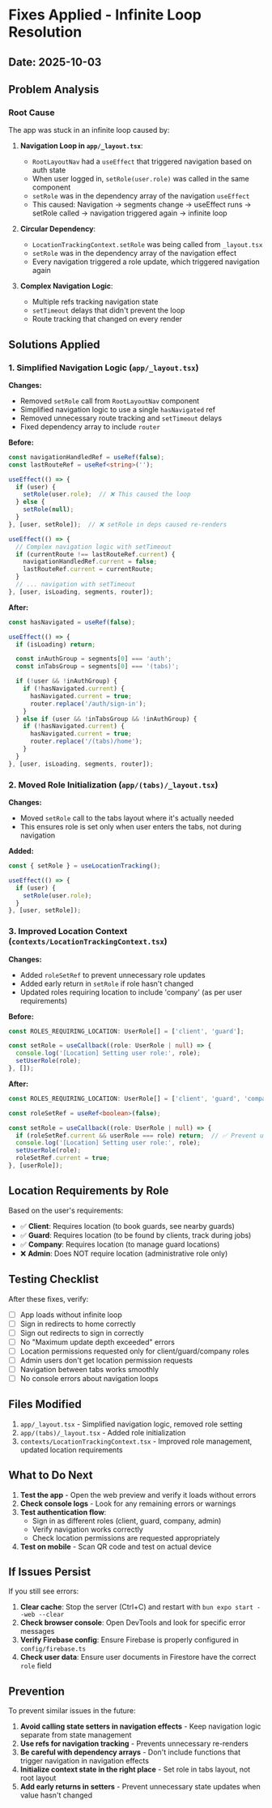 # Fixes Applied - Infinite Loop Resolution

## Date: 2025-10-03

## Problem Analysis

### Root Cause
The app was stuck in an infinite loop caused by:

1. **Navigation Loop in `app/_layout.tsx`**:
   - `RootLayoutNav` had a `useEffect` that triggered navigation based on auth state
   - When user logged in, `setRole(user.role)` was called in the same component
   - `setRole` was in the dependency array of the navigation `useEffect`
   - This caused: Navigation → segments change → useEffect runs → setRole called → navigation triggered again → infinite loop

2. **Circular Dependency**:
   - `LocationTrackingContext.setRole` was being called from `_layout.tsx`
   - `setRole` was in the dependency array of the navigation effect
   - Every navigation triggered a role update, which triggered navigation again

3. **Complex Navigation Logic**:
   - Multiple refs tracking navigation state
   - `setTimeout` delays that didn't prevent the loop
   - Route tracking that changed on every render

## Solutions Applied

### 1. Simplified Navigation Logic (`app/_layout.tsx`)
**Changes:**
- Removed `setRole` call from `RootLayoutNav` component
- Simplified navigation logic to use a single `hasNavigated` ref
- Removed unnecessary route tracking and `setTimeout` delays
- Fixed dependency array to include `router`

**Before:**
```typescript
const navigationHandledRef = useRef(false);
const lastRouteRef = useRef<string>('');

useEffect(() => {
  if (user) {
    setRole(user.role);  // ❌ This caused the loop
  } else {
    setRole(null);
  }
}, [user, setRole]);  // ❌ setRole in deps caused re-renders

useEffect(() => {
  // Complex navigation logic with setTimeout
  if (currentRoute !== lastRouteRef.current) {
    navigationHandledRef.current = false;
    lastRouteRef.current = currentRoute;
  }
  // ... navigation with setTimeout
}, [user, isLoading, segments, router]);
```

**After:**
```typescript
const hasNavigated = useRef(false);

useEffect(() => {
  if (isLoading) return;

  const inAuthGroup = segments[0] === 'auth';
  const inTabsGroup = segments[0] === '(tabs)';

  if (!user && !inAuthGroup) {
    if (!hasNavigated.current) {
      hasNavigated.current = true;
      router.replace('/auth/sign-in');
    }
  } else if (user && !inTabsGroup && !inAuthGroup) {
    if (!hasNavigated.current) {
      hasNavigated.current = true;
      router.replace('/(tabs)/home');
    }
  }
}, [user, isLoading, segments, router]);
```

### 2. Moved Role Initialization (`app/(tabs)/_layout.tsx`)
**Changes:**
- Moved `setRole` call to the tabs layout where it's actually needed
- This ensures role is set only when user enters the tabs, not during navigation

**Added:**
```typescript
const { setRole } = useLocationTracking();

useEffect(() => {
  if (user) {
    setRole(user.role);
  }
}, [user, setRole]);
```

### 3. Improved Location Context (`contexts/LocationTrackingContext.tsx`)
**Changes:**
- Added `roleSetRef` to prevent unnecessary role updates
- Added early return in `setRole` if role hasn't changed
- Updated roles requiring location to include 'company' (as per user requirements)

**Before:**
```typescript
const ROLES_REQUIRING_LOCATION: UserRole[] = ['client', 'guard'];

const setRole = useCallback((role: UserRole | null) => {
  console.log('[Location] Setting user role:', role);
  setUserRole(role);
}, []);
```

**After:**
```typescript
const ROLES_REQUIRING_LOCATION: UserRole[] = ['client', 'guard', 'company'];

const roleSetRef = useRef<boolean>(false);

const setRole = useCallback((role: UserRole | null) => {
  if (roleSetRef.current && userRole === role) return;  // ✅ Prevent unnecessary updates
  console.log('[Location] Setting user role:', role);
  setUserRole(role);
  roleSetRef.current = true;
}, [userRole]);
```

## Location Requirements by Role

Based on the user's requirements:
- ✅ **Client**: Requires location (to book guards, see nearby guards)
- ✅ **Guard**: Requires location (to be found by clients, track during jobs)
- ✅ **Company**: Requires location (to manage guard locations)
- ❌ **Admin**: Does NOT require location (administrative role only)

## Testing Checklist

After these fixes, verify:

- [ ] App loads without infinite loop
- [ ] Sign in redirects to home correctly
- [ ] Sign out redirects to sign in correctly
- [ ] No "Maximum update depth exceeded" errors
- [ ] Location permissions requested only for client/guard/company roles
- [ ] Admin users don't get location permission requests
- [ ] Navigation between tabs works smoothly
- [ ] No console errors about navigation loops

## Files Modified

1. `app/_layout.tsx` - Simplified navigation logic, removed role setting
2. `app/(tabs)/_layout.tsx` - Added role initialization
3. `contexts/LocationTrackingContext.tsx` - Improved role management, updated location requirements

## What to Do Next

1. **Test the app** - Open the web preview and verify it loads without errors
2. **Check console logs** - Look for any remaining errors or warnings
3. **Test authentication flow**:
   - Sign in as different roles (client, guard, company, admin)
   - Verify navigation works correctly
   - Check location permissions are requested appropriately
4. **Test on mobile** - Scan QR code and test on actual device

## If Issues Persist

If you still see errors:

1. **Clear cache**: Stop the server (Ctrl+C) and restart with `bun expo start --web --clear`
2. **Check browser console**: Open DevTools and look for specific error messages
3. **Verify Firebase config**: Ensure Firebase is properly configured in `config/firebase.ts`
4. **Check user data**: Ensure user documents in Firestore have the correct `role` field

## Prevention

To prevent similar issues in the future:

1. **Avoid calling state setters in navigation effects** - Keep navigation logic separate from state management
2. **Use refs for navigation tracking** - Prevents unnecessary re-renders
3. **Be careful with dependency arrays** - Don't include functions that trigger navigation in navigation effects
4. **Initialize context state in the right place** - Set role in tabs layout, not root layout
5. **Add early returns in setters** - Prevent unnecessary state updates when value hasn't changed
